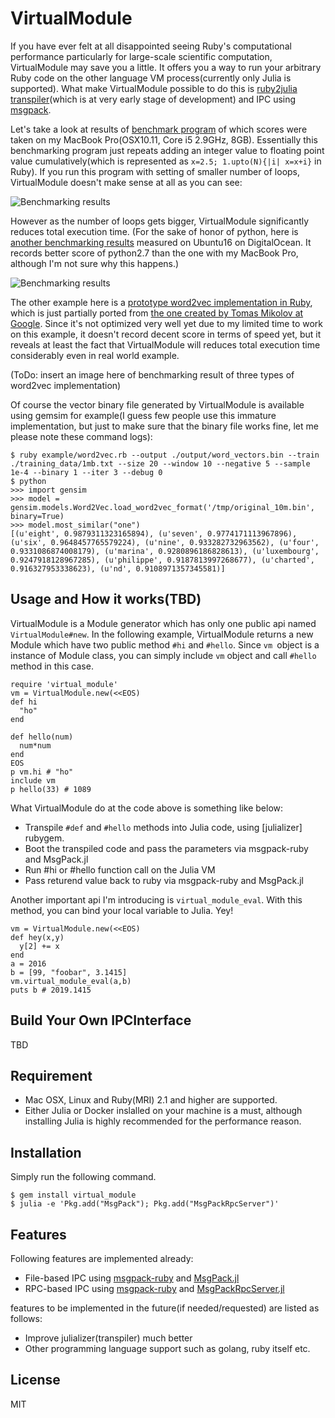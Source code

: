 # VirtualModule

If you have ever felt at all disappointed seeing Ruby's computational performance particularly for large-scale scientific computation, VirtualModule may save you a little. It offers you a way to run your arbitrary Ruby code on the other language VM process(currently only Julia is supported). What make VirtualModule possible to do this is [ruby2julia transpiler](https://github.com/remore/julializer)(which is at very early stage of development) and IPC using [msgpack](http://msgpack.org/).

Let's take a look at results of [benchmark program](https://github.com/remore/virtual_module/blob/master/doc/benchmark_loop_performance/add_two_floating_numbers_cumulatively.rb) of which scores were taken on my MacBook Pro(OSX10.11, Core i5 2.9GHz, 8GB). Essentially this benchmarking program just repeats adding an integer value to floating point value cumulatively(which is represented as `x=2.5; 1.upto(N){|i| x=x+i}` in Ruby). If you run this program with setting of smaller number of loops, VirtualModule doesn't make sense at all as you can see:

![Benchmarking results](https://raw.githubusercontent.com/remore/virtual_module/master/doc/assets/benchmark-result-from-1e1-to-1e7.png "Graphs of average execution time vs number of loops(MacBook Pro)")

However as the number of loops gets bigger, VirtualModule significantly reduces total execution time. (For the sake of honor of python, here is [another benchmarking results](link_to_the_graph_in_case_of_Ubuntu) measured on Ubuntu16 on DigitalOcean. It records better score of python2.7 than the one with my MacBook Pro, although I'm not sure why this happens.)

![Benchmarking results](https://raw.githubusercontent.com/remore/virtual_module/master/doc/assets/benchmark-result-from-1e1-to-1e9.png "Graphs of average execution time vs number of loops(MacBook Pro)")

The other example here is a [prototype word2vec implementation in Ruby](https://github.com/remore/virtual_module/blob/master/example/word2vec.rb), which is just partially ported from [the one created by Tomas Mikolov at Google](https://code.google.com/archive/p/word2vec/). Since it's not optimized very well yet due to my limited time to work on this example, it doesn't record decent score in terms of speed yet, but it reveals at least the fact that VirtualModule will reduces total execution time considerably even in real world example.

(ToDo: insert an image here of benchmarking result of three types of word2vec implementation)

Of course the vector binary file generated by VirtualModule is available using gemsim for example(I guess few people use this immature implementation, but just to make sure that the binary file works fine, let me please note these command logs):

```
$ ruby example/word2vec.rb --output ./output/word_vectors.bin --train ./training_data/1mb.txt --size 20 --window 10 --negative 5 --sample 1e-4 --binary 1 --iter 3 --debug 0
$ python
>>> import gensim
>>> model = gensim.models.Word2Vec.load_word2vec_format('/tmp/original_10m.bin', binary=True)
>>> model.most_similar("one")
[(u'eight', 0.9879311323165894), (u'seven', 0.9774171113967896), (u'six', 0.9648457765579224), (u'nine', 0.933282732963562), (u'four', 0.9331086874008179), (u'marina', 0.9280896186828613), (u'luxembourg', 0.9247918128967285), (u'philippe', 0.9187813997268677), (u'charted', 0.916327953338623), (u'nd', 0.9108971357345581)]
```

## Usage and How it works(TBD)

VirtualModule is a Module generator which has only one public api named `VirtualModule#new`. In the following example, VirtualModule returns a new Module which have two public method `#hi` and `#hello`. Since `vm `object is a instance of Module class, you can simply include `vm` object and call `#hello` method in this case.

```
require 'virtual_module'
vm = VirtualModule.new(<<EOS)
def hi
  "ho"
end

def hello(num)
  num*num
end
EOS
p vm.hi # "ho"
include vm
p hello(33) # 1089
```

What VirtualModule do at the code above is something like below:

 - Transpile `#def` and `#hello` methods into Julia code, using [julializer] rubygem.
 - Boot the transpiled code and pass the parameters via msgpack-ruby and MsgPack.jl
 - Run #hi or #hello function call on the Julia VM
 - Pass returend value back to ruby via msgpack-ruby and MsgPack.jl

Another important api I'm introducing is `virtual_module_eval`. With this method, you can bind your local variable to Julia. Yey!

```
vm = VirtualModule.new(<<EOS)
def hey(x,y)
  y[2] += x
end
a = 2016
b = [99, "foobar", 3.1415]
vm.virtual_module_eval(a,b)
puts b # 2019.1415
```

## Build Your Own IPCInterface

TBD

## Requirement

- Mac OSX, Linux and Ruby(MRI) 2.1 and higher are supported.
- Either Julia or Docker inslalled on your machine is a must, although installing Julia is highly recommended for the performance reason.

## Installation

Simply run the following command.

```
$ gem install virtual_module
$ julia -e 'Pkg.add("MsgPack"); Pkg.add("MsgPackRpcServer")'
```

## Features

Following features are implemented already:

- File-based IPC using [msgpack-ruby](https://github.com/msgpack/msgpack-ruby) and [MsgPack.jl](https://github.com/kmsquire/MsgPack.jl/)
- RPC-based IPC using [msgpack-ruby](https://github.com/msgpack/msgpack-ruby) and [MsgPackRpcServer.jl](https://github.com/remore/MsgPackRpcServer.jl)

features to be implemented in the future(if needed/requested) are listed as follows:

- Improve julializer(transpiler) much better
- Other programming language support such as golang, ruby itself etc.

## License

MIT
